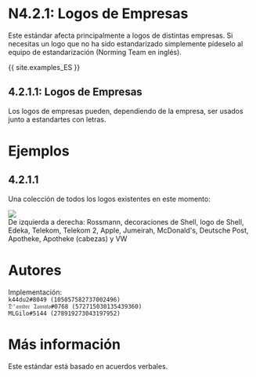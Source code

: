 # N4.2.1: Logos de Empresas

Este estándar afecta principalmente a logos de distintas empresas. Si necesitas un logo que no ha sido estandarizado simplemente pídeselo al equipo de estandarización (Norming Team en inglés).

{{ site.examples_ES }}

## 4.2.1.1:  Logos de Empresas

Los logos de empresas pueden, dependiendo de la empresa, ser usados junto a estandartes con letras.
# Ejemplos

## 4.2.1.1
Una colección de todos los logos existentes en este momento:

![](https://cdn.discordapp.com/attachments/707321226405871647/707535469226754108/2020-05-07_10.21.56.png)  
De izquierda a derecha: Rossmann, decoraciones de Shell, logo de Shell, Edeka, Telekom, Telekom 2, Apple, Jumeirah, McDonald's, Deutsche Post, Apotheke, Apotheke (cabezas) y VW

# Autores

Implementación:  
`k44du2#8049 (105057582737002496)`  
`𝔇'𝔞𝔪𝔡𝔯𝔢 𝔗𝔬𝔪𝔞𝔱𝔬#0768 (572715030135439360)`  
`MLGilo#5144 (278919273043197952)`

# Más información

Este estándar está basado en acuerdos verbales.
